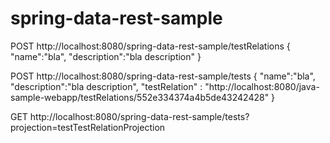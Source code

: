 # spring-data-rest-sample

POST http://localhost:8080/spring-data-rest-sample/testRelations
{ "name":"bla", "description":"bla description" }

POST http://localhost:8080/spring-data-rest-sample/tests
{ "name":"bla", "description":"bla description", "testRelation" : "http://localhost:8080/java-sample-webapp/testRelations/552e334374a4b5de43242428" }

GET http://localhost:8080/spring-data-rest-sample/tests?projection=testTestRelationProjection
